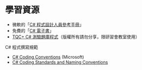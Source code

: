 # 學習資源

* 微軟的「[C# 程式設計人員參考手冊](https://goo.gl/Gcbdso)」
* 免費的「[C# 電子書](http://ebooks.programmersheaven.com/csharp_ebook.pdf)」
* [TQC+ C# 測驗題庫程式](https://s3-ap-northeast-1.amazonaws.com/readbook/TQCPLUS_CSHARP_DISC.zip
)（版權所有請勿分享，限研習會教室使用）

C# 程式撰寫規範

<!--* [C# Coding Standards document](http://weblogs.asp.net/lhunt/CSharp-Coding-Standards-document)-->
* [C# Coding Conventions](https://msdn.microsoft.com/en-us/library/ff926074.aspx) (Microsoft)
* [C# Coding Standards and Naming Conventions](http://www.dofactory.com/reference/csharp-coding-standards)